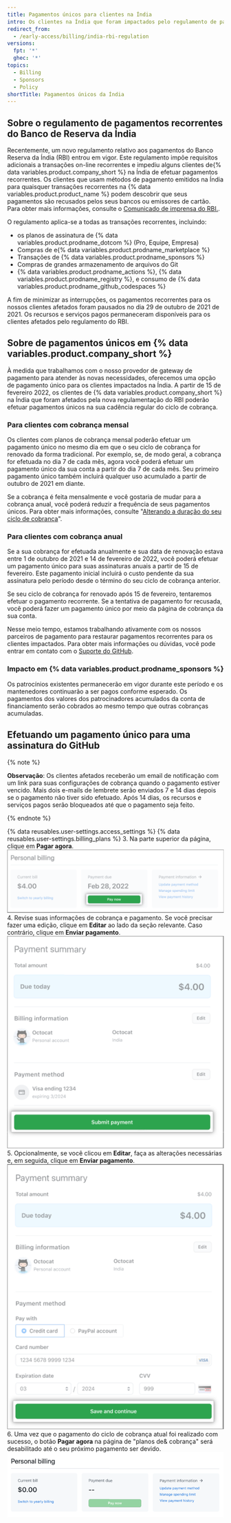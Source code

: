 ```yaml
---
title: Pagamentos únicos para clientes na Índia
intro: Os clientes na Índia que foram impactados pelo regulamento de pagamento recorrente do Banco de Reserva da Índia agora podem efetuar pagamentos únicos para suas assinaturas e serviços no GitHub.
redirect_from:
  - /early-access/billing/india-rbi-regulation
versions:
  fpt: '*'
  ghec: '*'
topics:
  - Billing
  - Sponsors
  - Policy
shortTitle: Pagamentos únicos da Índia
---
```



## Sobre o regulamento de pagamentos recorrentes do Banco de Reserva da Índia

Recentemente, um novo regulamento relativo aos pagamentos do Banco Reserva da Índia (RBI) entrou em vigor. Este regulamento impõe requisitos adicionais a transações on-line recorrentes e impediu alguns clientes de{% data variables.product.company_short %} na Índia de efetuar pagamentos recorrentes. Os clientes que usam métodos de pagamento emitidos na Índia para quaisquer transações recorrentes na {% data variables.product.product_name %} podem descobrir que seus pagamentos são recusados pelos seus bancos ou emissores de cartão. Para obter mais informações, consulte o [Comunicado de imprensa do RBI.](https://www.rbi.org.in/Scripts/BS_PressReleaseDisplay.aspx?prid=51353).

O regulamento aplica-se a todas as transações recorrentes, incluindo:
- os planos de assinatura de {% data variables.product.prodname_dotcom %} (Pro, Equipe, Empresa)
- Compras de e{% data variables.product.prodname_marketplace %}
- Transações de {% data variables.product.prodname_sponsors %}
- Compras de grandes armazenamento de arquivos do Git
- {% data variables.product.prodname_actions %}, {% data variables.product.prodname_registry %}, e consumo de {% data variables.product.prodname_github_codespaces %}

A fim de minimizar as interrupções, os pagamentos recorrentes para os nossos clientes afetados foram pausados no dia 29 de outubro de 2021 de 2021. Os recursos e serviços pagos permaneceram disponíveis para os clientes afetados pelo regulamento do RBI.

## Sobre de pagamentos únicos em {% data variables.product.company_short %}

À medida que trabalhamos com o nosso provedor de gateway de pagamento para atender às novas necessidades, oferecemos uma opção de pagamento único para os clientes impactados na Índia. A partir de 15 de fevereiro 2022, os clientes de {% data variables.product.company_short %} na Índia que foram afetados pela nova regulamentação do RBI poderão efetuar pagamentos únicos na sua cadência regular do ciclo de cobrança.

### Para clientes com cobrança mensal

Os clientes com planos de cobrança mensal poderão efetuar um pagamento único no mesmo dia em que o seu ciclo de cobrança for renovado da forma tradicional. Por exemplo, se, de modo geral, a cobrança for efetuada no dia 7 de cada mês, agora você poderá efetuar um pagamento único da sua conta a partir do dia 7 de cada mês. Seu primeiro pagamento único também incluirá qualquer uso acumulado a partir de outubro de 2021 em diante.

Se a cobrança é feita mensalmente e você gostaria de mudar para a cobrança anual, você poderá reduzir a frequência de seus pagamentos únicos. Para obter mais informações, consulte "[Alterando a duração do seu ciclo de cobrança](/en/billing/managing-your-github-billing-settings/changing-the-duration-of-your-billing-cycle)".

### Para clientes com cobrança anual

Se a sua cobrança for efetuada anualmente e sua data de renovação estava entre 1 de outubro de 2021 e 14 de fevereiro de 2022, você poderá efetuar um pagamento único para suas assinaturas anuais a partir de 15 de fevereiro. Este pagamento inicial incluirá o custo pendente da sua assinatura pelo período desde o término do seu ciclo de cobrança anterior.

Se seu ciclo de cobrança for renovado após 15 de fevereiro, tentaremos efetuar o pagamento recorrente. Se a tentativa de pagamento for recusada, você poderá fazer um pagamento único por meio da página de cobrança da sua conta.

Nesse meio tempo, estamos trabalhando ativamente com os nossos parceiros de pagamento para restaurar pagamentos recorrentes para os clientes impactados. Para obter mais informações ou dúvidas, você pode entrar em contato com o [Suporte do GitHub](https://support.github.com/contact).

### Impacto em {% data variables.product.prodname_sponsors %}

Os patrocínios existentes permanecerão em vigor durante este período e os mantenedores continuarão a ser pagos conforme esperado. Os pagamentos dos valores dos patrocinadores acumulados da conta de financiamento serão cobrados ao mesmo tempo que outras cobranças acumuladas.

## Efetuando um pagamento único para uma assinatura do GitHub

{% note %}

**Observação**: Os clientes afetados receberão um email de notificação com um link para suas configurações de cobrança quando o pagamento estiver vencido. Mais dois e-mails de lembrete serão enviados 7 e 14 dias depois se o pagamento não tiver sido efetuado. Após 14 dias, os recursos e serviços pagos serão bloqueados até que o pagamento seja feito.

{% endnote %}

{% data reusables.user-settings.access_settings %}
{% data reusables.user-settings.billing_plans %}
3. Na parte superior da página, clique em **Pagar agora**. ![Botão de pagamento único agora](/assets/images/help/billing/pay-now-button.png)
4. Revise suas informações de cobrança e pagamento. Se você precisar fazer uma edição, clique em **Editar** ao lado da seção relevante. Caso contrário, clique em **Enviar pagamento**. ![Resumo de pagamento único](/assets/images/help/billing/payment-summary.png)
5. Opcionalmente, se você clicou em **Editar**, faça as alterações necessárias e, em seguida, clique em **Enviar pagamento**. ![Resumo de edição de pagamento único](/assets/images/help/billing/payment-summary-edit.png)
6. Uma vez que o pagamento do ciclo de cobrança atual foi realizado com sucesso, o botão **Pagar agora** na página de "planos de& cobrança" será desabilitado até o seu próximo pagamento ser devido. ![Botão de pagamento único "pague agora" desativado](/assets/images/help/billing/pay-now-button-disabled.png)
  
